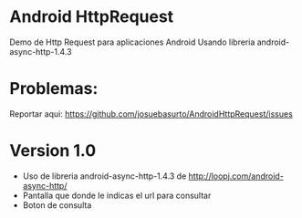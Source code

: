 Android HttpRequest
==================

Demo de Http Request para aplicaciones Android Usando libreria android-async-http-1.4.3

Problemas:
==============
Reportar aqui: https://github.com/josuebasurto/AndroidHttpRequest/issues

Version 1.0
==============
- Uso de libreria android-async-http-1.4.3 de http://loopj.com/android-async-http/
- Pantalla que donde le indicas el url para consultar
- Boton de consulta